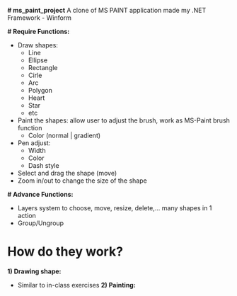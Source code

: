 **# ms_paint_project**
 A clone of MS PAINT application made my .NET Framework - Winform

**# Require Functions:**
- Draw shapes: 
    + Line
    + Ellipse
    + Rectangle
    + Cirle
    + Arc
    + Polygon
    + Heart
    + Star
    + etc
- Paint the shapes: allow user to adjust the brush, work as MS-Paint brush function
    + Color (normal | gradient)
- Pen adjust:
    + Width
    + Color 
    + Dash style
- Select and drag the shape (move)
- Zoom in/out to change the size of the shape

**# Advance Functions:**
- Layers system to choose, move, resize, delete,... many shapes in 1 action
- Group/Ungroup

# How do they work?
**1) Drawing shape:**
   - Similar to in-class exercises
**2) Painting:**






